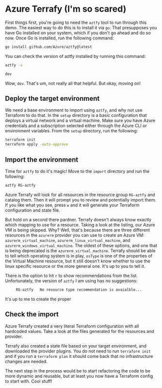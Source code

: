 # Azure Terrafy (I'm so scared)

First things first, you're going to need the `aztfy` tool to run through this demo. The easiest way to do this is to install it via `go`. That presupposes you have Go installed on your system, which if you don't go ahead and do so now. Once Go is installed, run the following command:

```bash
go install github.com/Azure/aztfy@latest
```

You can check the version of aztfy installed by running this command:

```bash
aztfy -v
```

```bash
dev
```

Wow, `dev`. That's um, not really all that helpful. But okay, moving on!

## Deploy the target environment

We need a base environment to import using `aztfy`, and why not use Terraform to do that. In the `setup` directory is a basic configuration that deploys a virtual network and a virtual machine. Make sure you have Azure credentials and a subscription selected either through the Azure CLI or environment variables. From the `setup` directory, run the following:

```bash
terraform init
terraform apply -auto-approve
```

## Import the environment

Time for `aztfy` to do it's magic! Move to the `import` directory and run the following:

```bash
aztfy RG-aztfy
```

Azure Terrafy will look for all resources in the resource group `RG-aztfy` and catalog them. Then it will prompt you to review and potentially import them. If you like what you see, press `w` and it will generate your Terraform configuration and state file.

But hold on a second there pardner. Terrafy doesn't always know exactly which mapping to use for a resource. Taking a look at the listing, our Azure VM is being skipped. Why? Well, that's because there are three different resources in the `azurerm` provider you can use to create an Azure VM: `azurerm_virtual_machine`, `azurerm_linux_virtual_machine`, and `azurerm_windows_virtual_machine`. The oldest of these options, and one that is being deprecated is the `azurerm_virtual_machine`. Terrafy should be able to tell which operating system is in play, `osType` is one of the properties of the Virtual Machine resource, but it still doesn't know whether to use the linux specific resource or the more general one. It's up to you to tell it.

There is the option to hit `r` to show recommendations from the list. Unfortunately, the version of `aztfy` I am using has no suggestions:

```bash
     RG-aztfy   No resource type recommendation is avaialble...
```

It's up to me to create the proper 

## Check the import

Azure Terrafy created a very literal Terraform configuration with all hardcoded values. Take a look at the files generated for the resources and provider.

Terrafy also created a state file based on your target environment, and downloaded the provider plugins. You do not need to run `terraform init` and if you run a `terraform plan` it should come back that no infrastructure changes are needed.

The next step in the process would be to start refactoring the code to be more dynamic and reusable, but at least you now have a Terraform config to start with. Cool stuff!